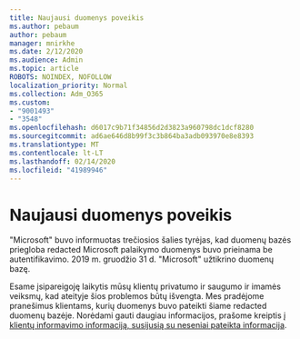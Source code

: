 ```yaml
---
title: Naujausi duomenys poveikis
ms.author: pebaum
author: pebaum
manager: mnirkhe
ms.date: 2/12/2020
ms.audience: Admin
ms.topic: article
ROBOTS: NOINDEX, NOFOLLOW
localization_priority: Normal
ms.collection: Adm_O365
ms.custom:
- "9001493"
- "3548"
ms.openlocfilehash: d6017c9b71f34856d2d3823a960798dc1dcf8280
ms.sourcegitcommit: ad6ae646d8b99f3c3b864ba3adb093970e8e8393
ms.translationtype: MT
ms.contentlocale: lt-LT
ms.lasthandoff: 02/14/2020
ms.locfileid: "41989946"
---
```

# <a name="recent-data-exposure"></a>Naujausi duomenys poveikis

"Microsoft" buvo informuotas trečiosios šalies tyrėjas, kad duomenų bazės priegloba redacted Microsoft palaikymo duomenys buvo prieinama be autentifikavimo. 2019 m. gruodžio 31 d. "Microsoft" užtikrino duomenų bazę.

Esame įsipareigoję laikytis mūsų klientų privatumo ir saugumo ir imamės veiksmų, kad ateityje šios problemos būtų išvengta. Mes pradėjome pranešimus klientams, kurių duomenys buvo pateikti šiame redacted duomenų bazėje. Norėdami gauti daugiau informacijos, prašome kreiptis į [klientų informavimo informaciją, susijusią su neseniai pateikta informacija](https://aka.ms/privacyinfo).
